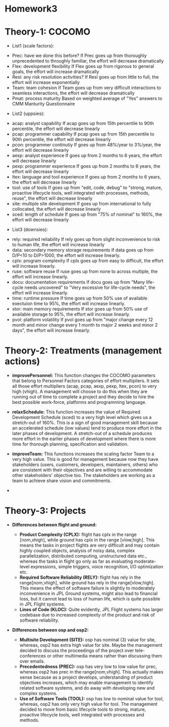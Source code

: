 # Homework3

# Theory-1: COCOMO

- List1 (scale factors): 
*  Prec: have we done this before?
   If Prec goes up from thoroughly unprecedented to throughly familiar, the effort will decrease dramatically
*  Flex: development flexibility
   If Flex goes up from rigorous to general goals, the effort will increase dramatically
*  Resl: any risk resolution activities?
   If Resl goes up from little to full, the effort will increase exponentially
*  Team: team cohesion
   If Team goes up from very difficult interactions to seamless interactions, the effort will decrease dramatically
*  Pmat: process maturity
   Based on weighted average of "Yes" answers to CMM Manturity Questionnaire


- List2 (uppsies):
*  acap: analyst capability
   If acap goes up from 15th percentile to 90th percentile, the effort will decrease linearly
*  pcap: programmer capability
   If pcap goes up from 15th percentile to 90th percentile, the effort will decrease linearly
*  pcon: programmer continutiy
   If goes up from 48%/year to 3%/year, the effort will decrease linearly
*  aexp: analyst experience
   If goes up from 2 months to 6 years, the effort will decrease linearly
*  pexp: programmer experience
   If goes up from 2 months to 6 years, the effort will decrease linearly
*  ltex: language and tool experience
   If goes up from 2 months to 6 years, the effort will decrease linearly
*  tool: use of tools
   If goes up from "edit, code, debug" to "strong, mature, proactive lifecycle tools, well integrated with processes, methods, reuse", the effort will decrease linearly
*  site: multiple site development
   If goes up from international to fully collocated, the effort will decrease linearly
*  sced: length of schedule 
   If goes up from "75% of nominal" to 160%, the effort will decrease linearly


- List3 (downsies): 
*  rely: required reliability
   If rely goes up from slight inconvenience to risk to human life, the effort will increase linearly
*  data: secondary memory storage requirements
   If data goes up from D/P<10 to D/P>1000, the effort will increase linearly.
*  cplx: program complexity
   If cplx goes up from easy to difficult, the effort will increase linearly.
*  ruse: software reuse
   If ruse goes up from none to across multiple, the effort will increase linearly.
*  docu: documentation requirements
   If docu goes up from "Many life-cycle needs uncovered" to "Very excessive for life-cycle needs", the effort will increase linearly.
*  time: runtime pressure
   If time goes up from 50% use of available exectuion time to 95%, the effort will increase linearly.
*  stor: main memory requirements
   If stor goes up from 50% use of available storage to 95%, the effort will increase linearly.
*  pvol: platform volatility
   If pvol goes up from "major change every 12 month and minor change every 1 month to major 2 weeks and minor 2 days", the effort will increase linearly.



# Theory-2: Treatments (management actions)

* **improvePersonnel:** This function changes the COCOMO parameters that belong to Personnel Factors categories of effort multipliers. It sets all those effort multipliers (acap, pcap, aexp, pexp, ltex, pcon) to very high (vhigh). A management will choose to do this when they are running out of time to complete a project and they decide to hire the best possible work-force, platforms and programming language.

* **relaxSchedule:** This function increases the value of Required Development Schedule (sced) to a very high level which gives us a stretch-out of 160%. This is a sign of good management skill because an accelerated schedule (low values) tend to produce more effort in the later phases of development. A stretch-out of a schedule produces more effort in the earlier phases of development where there is more time for thorough planning, specification and validation.

* **improveTeam:** This functions increases the scaling factor Team to a very high value. This is good for management because now they have stakeholders (users, customers, developers, maintainers, others) who are consistent with their objectives and are willing to accommodate other stakeholders' objective too. The stakeholders are working as a team to achieve share vision and commitments.
* 

# Theory-3: Projects
*	**Differences between flight and ground:**
	*	**Product Complexity (CPLX):** flight has cplx in the range [nom,xhigh], while ground has cplx in the range [vlow,high]. This means the tasks in project flights are very difficult and may contain highly coupled objects, analysis of noisy data, complex parallelization, distributed computing, unstructured data etc., whereas the tasks in flight go only as far as evaluating moderate-level expressions, simple triggers, voice recognition, I/O optimization etc.
	*	**Required Software Reliability (RELY):** flight has rely in the range[nom,vhigh], while ground has rely in the range[vlow,high]. This means the effect of software failure is slightly to moderately inconvenience in JPL Ground systems, might also lead to financial loss, but it cannot lead to loss of human life, which is quite possible in JPL Flight systems.
	*	**Lines of Code (KLOC):** Quite evidently, JPL Flight systems has larger codebase due to increased complexity of the product and risk of software reliability.

*	**Differences between osp and osp2:**
	*	**Multisite Development (SITE):** osp has nominal (3) value for site, whereas, osp2 has extra high value for site. Maybe the management decided to discuss the proceedings of the 	project over tele-conferences or other multimedia means rather than discussing them over emails.
	*	**Precedentedness (PREC):** osp has very low to low value for prec, whereas osp2 has prec in the range[nom,vhigh]. This actually makes sense because as a project develops, understanding of product objectives increases, which may enable management to identify related software systems, and do away with developing new and complex systems.
	*	**Use of Software Tools (TOOL):** osp has low to nominal value for tool, whereas, osp2 has only very high value for tool. The management decided to move from basic lifecycle tools to strong, mature, proactive lifecycle tools, well integrated with processes and methods.
